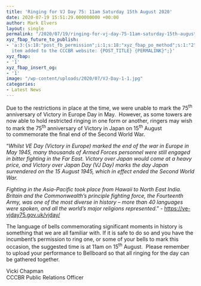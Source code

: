 ```yaml
---
title: 'Ringing for VJ Day 75: 11am Saturday 15th August 2020'
date: 2020-07-19 15:51:29.000000000 +00:00
author: Mark Elvers
layout: single
permalink: "/2020/07/19/ringing-for-vj-day-75-11am-saturday-15th-august-2020/"
xyz_fbap_future_to_publish:
- 'a:3:{s:18:"post_fb_permission";i:1;s:18:"xyz_fbap_po_method";s:1:"2";s:16:"xyz_fbap_message";s:62:"News
  item added to the CCCBR website: {POST_TITLE} {PERMALINK}";}'
xyz_fbap:
- '1'
xyz_fbap_insert_og:
- '1'
image: "/wp-content/uploads/2020/07/VJ-Day-1-1.jpg"
categories:
- Latest News
---
```

Due to the restrictions in place at the time, we were unable to mark the 75<sup>th</sup> anniversary of Victory in Europe Day in May.  However, as some towers are now able to hold restricted ringing in one form or another, ringers may wish to mark the 75<sup>th</sup> anniversary of Victory in Japan on 15<sup>th</sup> August to commemorate the final end of the Second World War.

“_Whilst VE Day (Victory in Europe) marked the end of the war in Europe in May 1945, many thousands of Armed Forces personnel were still engaged in bitter fighting in the Far East. Victory over Japan would come at a heavy price, and Victory over Japan Day (VJ Day) marks the day Japan surrendered on the 15 August 1945, which in effect ended the Second World War._

_Fighting in the Asia-Pacific took place from Hawaii to North East India. Britain and the Commonwealth’s principle fighting force, the Fourteenth Army, was one of the most diverse in history – more than 40 languages were spoken, and all the world’s major religions represented_.” - <https://ve-vjday75.gov.uk/vjday/>

The language of bells commemorating significant moments in history is something that we are all familiar with. If it is safe to do so and you have the incumbent’s permission to ring one, or some of your bells to mark this occasion, the suggested time is at 11am on 15<sup>th</sup> August.  Please remember to upload your performance to Bellboard so that all ringing for the day can be gathered together.

Vicki Chapman  
CCCBR Public Relations Officer
